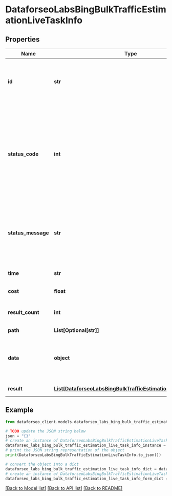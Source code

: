 # DataforseoLabsBingBulkTrafficEstimationLiveTaskInfo


## Properties

Name | Type | Description | Notes
------------ | ------------- | ------------- | -------------
**id** | **str** | task identifier unique task identifier in our system in the UUID format | [optional] 
**status_code** | **int** | status code of the task generated by DataForSEO, can be within the following range: 10000-60000 you can find the full list of the response codes here | [optional] 
**status_message** | **str** | informational message of the task you can find the full list of general informational messages here | [optional] 
**time** | **str** | execution time, seconds | [optional] 
**cost** | **float** | total tasks cost, USD | [optional] 
**result_count** | **int** | number of elements in the result array | [optional] 
**path** | **List[Optional[str]]** | URL path | [optional] 
**data** | **object** | contains the same parameters that you specified in the POST request | [optional] 
**result** | [**List[DataforseoLabsBingBulkTrafficEstimationLiveResultInfo]**](DataforseoLabsBingBulkTrafficEstimationLiveResultInfo.md) | array of results | [optional] 

## Example

```python
from dataforseo_client.models.dataforseo_labs_bing_bulk_traffic_estimation_live_task_info import DataforseoLabsBingBulkTrafficEstimationLiveTaskInfo

# TODO update the JSON string below
json = "{}"
# create an instance of DataforseoLabsBingBulkTrafficEstimationLiveTaskInfo from a JSON string
dataforseo_labs_bing_bulk_traffic_estimation_live_task_info_instance = DataforseoLabsBingBulkTrafficEstimationLiveTaskInfo.from_json(json)
# print the JSON string representation of the object
print(DataforseoLabsBingBulkTrafficEstimationLiveTaskInfo.to_json())

# convert the object into a dict
dataforseo_labs_bing_bulk_traffic_estimation_live_task_info_dict = dataforseo_labs_bing_bulk_traffic_estimation_live_task_info_instance.to_dict()
# create an instance of DataforseoLabsBingBulkTrafficEstimationLiveTaskInfo from a dict
dataforseo_labs_bing_bulk_traffic_estimation_live_task_info_form_dict = dataforseo_labs_bing_bulk_traffic_estimation_live_task_info.from_dict(dataforseo_labs_bing_bulk_traffic_estimation_live_task_info_dict)
```
[[Back to Model list]](../README.md#documentation-for-models) [[Back to API list]](../README.md#documentation-for-api-endpoints) [[Back to README]](../README.md)


